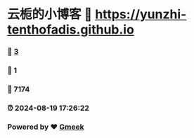 # 云栀的小博客 :link: https://yunzhi-tenthofadis.github.io 
### :page_facing_up: [3](https://yunzhi-tenthofadis.github.io/tag.html) 
### :speech_balloon: 1 
### :hibiscus: 7174 
### :alarm_clock: 2024-08-19 17:26:22 
### Powered by :heart: [Gmeek](https://github.com/Meekdai/Gmeek)
